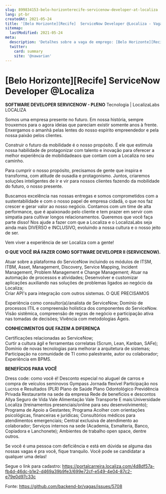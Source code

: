 ```yaml
---
slug: 899834153-belo-horizonterecife-servicenow-developer-at-localiza
lang: pt-br
createdAt: 2021-05-24
title: '[Belo Horizonte][Recife]  ServiceNow Developer @Localiza - Vaga de Emprego'
sitemap:
  lastModified: 2021-05-24
meta:
  description: 'Detalhes sobre a vaga de emprego: [Belo Horizonte][Recife]  ServiceNow Developer @Localiza'
  twitter:
    card: summary
    site: '@nawarian'
---
```


# [Belo Horizonte][Recife]  ServiceNow Developer @Localiza

**SOFTWARE DEVELOPER SERVICENOW - PLENO**
Tecnologia | LocalizaLabs
LOCALIZA

Somos uma empresa presente no futuro. Em nossa história, sempre trouxemos para o agora ideias que pareciam existir somente anos à frente. Enxergamos o amanhã pelas lentes do nosso espírito empreendedor e pela nossa paixão pelos clientes.

Construir o futuro da mobilidade é o nosso propósito. É ele que estimula nossa habilidade de protagonizar com talento e inovação para oferecer a melhor experiência de mobilidadeaos que contam com a Localiza no seu caminho.

Para cumprir o nosso propósito, precisamos de gente que inspira e transforma, com atitude de ousadia e protagonismo. Juntos, criaremos soluções inteligentes de ir e vir para nossos clientes fazendo da mobilidade do futuro, o nosso presente.

Buscamos excelência nas nossas entregas e somos comprometidos com a sustentabilidade e com o nosso papel de empresa cidadã, o que nos faz crescer e gerar valor ao nosso negócio. Contamos com um time de alta performance, que é apaixonado pelo cliente e tem prazer em servir com simpatia para cultivar longos relacionamentos. Queremos que você faça parte disso! Nos ajude a fazer com que a Localiza e o LocalizaLabs seja ainda mais DIVERSO e INCLUSIVO, evoluindo a nossa cultura e o nosso jeito de ser.

Vem viver a experiência de ser Localiza com a gente!

 **O QUE VOCÊ IRÁ FAZER COMO SOFTWARE DEVELOPER II (SERVICENOW).**

Atuar sobre a plataforma do ServiceNow incluindo os módulos de ITSM, ITBM, Asset, Management, Discovery, Service Mapping, Incident Management, Problem Management e Change Management;
Atuar na automação de processos e atividades;
Desenvolver e customizar aplicações auxiliando nas soluções de problemas ligados ao negócio da Localiza;       
Criar API's para integração com outros sistemas.
 O QUE PRECISAMOS

Experiência como consultor(a)/analista de ServiceNow;
 Domínio de processos ITIL e compreensão holística dos componentes do ServiceNow.
 Visão sistêmica, compreensão de regras de negócio e participação ativa nas tomadas de decisões;
Vivência com metodologias Ágeis.

 **CONHECIMENTOS QUE FAZEM A DIFERENÇA**

Certificações relacionadas ao ServiceNow;   
Curtir a cultura ágil e ferramentas correlatas (Scrum, Lean, Kanban, SAFe);  
Domínio de novas tecnologias para melhorar a arquitetura de sistemas; 
Participação na comunidade de TI como palestrante, autor ou colaborador;
Experiência em BPMS.
 

**BENEFÍCIOS PARA VOCÊ**

Dress code: como você é!
Desconto especial no aluguel de carros e compra de veículos seminovos
Gympass
Jornada flexível
Participação nos Lucros e Resultados (PLR)
Plano de Saúde
Plano Odontológico
Previdência Privada
Restaurante na sede da empresa
Rede de benefícios e descontos Allya
Seguro de Vida
Vale Alimentação
Vale Transporte
E mais:Universidade Localiza (treinamentos presenciais/online para seu desenvolvimento); Programa de Apoio a Gestantes; Programa Acolher com orientações psicológicas, financeiras e jurídicas; Consultórios médicos para atendimentos emergenciais; Central exclusiva de atendimento ao colaborador; Serviços internos na sede (Academia, Esmalteria, Banco, Copiadora e Lanchonete); Ambientes de trabalho open space, dentre outros.

Se você é uma pessoa com deficiência e está em dúvida se alguma das nossas vagas é pra você, fique tranquilo. Você pode se candidatar a qualquer uma delas!

Segue o link para cadastro: https://portalcarreira.localiza.com/4d8df57a-fb4d-46dc-b1e2-d469a39b9fe3/699e72cf-e549-4e04-87c2-e79e0d97c33c

Fonte: https://github.com/backend-br/vagas/issues/5708
